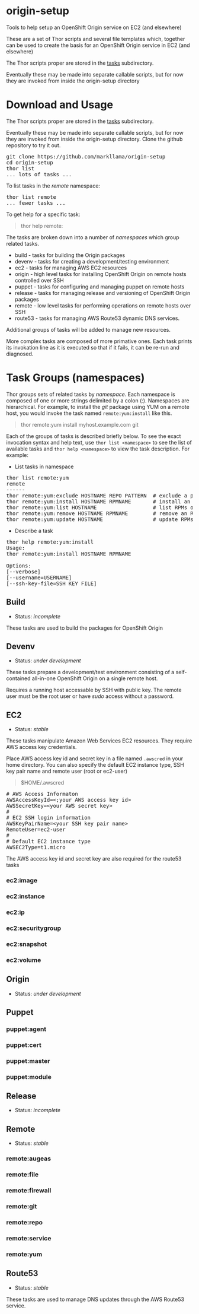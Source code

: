 # origin-setup

Tools to help setup an OpenShift Origin service on EC2 (and elsewhere)

These are a set of Thor scripts and several file templates which,
together can be used to create the basis for an OpenShift Origin
service in EC2 (and elsewhere)

The Thor scripts proper are stored in the [tasks](tasks) subdirectory.

Eventually these may be made into separate callable scripts, but for now they are invoked from
inside the origin-setup directory

# Download and Usage

The Thor scripts proper are stored in the [tasks](tasks) subdirectory.

Eventually these may be made into separate callable scripts, but for now they are invoked from
inside the origin-setup directory.  Clone the github repository to try it out.

<pre>
git clone https://github.com/markllama/origin-setup
cd origin-setup
thor list
... lots of tasks ...
</pre>

To list tasks in the _remote_ namespace:

<pre>
thor list remote
... fewer tasks ...
</pre>

To get help for a specific task:

> thor help remote:

The tasks are broken down into a number of _namespaces_ which group related tasks.

* build - tasks for building the Origin packages
* devenv - tasks for creating a development/testing environment
* ec2 - tasks for managing AWS EC2 resources
* origin - high level tasks for installing OpenShift Origin on remote hosts controlled over SSH
* puppet - tasks for configuring and managing puppet on remote hosts
* release - tasks for managing release and versioning of OpenShift Origin packages
* remote - low level tasks for performing operations on remote hosts over SSH
* route53 - tasks for managing AWS Route53 dynamic DNS services.

Additional groups of tasks will be added to manage new resources.

More complex tasks are composed of more primative ones. Each task prints its invokation line as
it is executed so that if it fails, it can be re-run and diagnosed.

# Task Groups (namespaces)

Thor groups sets of related tasks by _namespace_.  Each namespace is
composed of one or more strings delimited by a colon (:).  Namespaces
are hierarchical.  For example, to install the _git_ package using YUM on a
remote host, you would invoke the task named `remote:yum:install` like
this.

> thor remote:yum install myhost.example.com git

Each of the groups of tasks is described briefly below.  To see the
exact invocation syntax and help text, use `thor list <namespace>` to
see the list of available tasks and `thor help <namespace>` to view
the task description. For example: 

* List tasks in namespace

<pre>
thor list remote:yum
remote
------
thor remote:yum:exclude HOSTNAME REPO PATTERN  # exclude a package pattern fr...
thor remote:yum:install HOSTNAME RPMNAME       # install an RPM on the remote...
thor remote:yum:list HOSTNAME                  # list RPMs on the remote system
thor remote:yum:remove HOSTNAME RPMNAME        # remove an RPM on the remote ...
thor remote:yum:update HOSTNAME                # update RPMs on the remote sy...
</pre>

* Describe a task

<pre>
thor help remote:yum:install
Usage:
thor remote:yum:install HOSTNAME RPMNAME

Options:
[--verbose]                    
[--username=USERNAME]          
[--ssh-key-file=SSH_KEY_FILE]  
</pre>

## Build

* Status: *incomplete*

These tasks are used to build the packages for OpenShift Origin

## Devenv

* Status: *under development*

These tasks prepare a development/test environment consisting of a
self-contained all-in-one OpenShift Origin on a single remote host.

Requires a running host accessable by SSH with public key.  The remote
user must be the root user or have _sudo_ access without a password.

## EC2

* Status: *stable*

These tasks manipulate Amazon Web Services EC2 resources.  They
require AWS access key credentials.

Place AWS access key id and secret key in a file named `.awscred` in
your home directory.  You can also specify the default EC2 instance
type, SSH key pair name and remote user (root or ec2-user)

> $HOME/.awscred

<pre>
# AWS Access Informaton
AWSAccessKeyId=&lt;;your AWS access key id&gt;
AWSSecretKey=&lt;your AWS secret key&gt;
#
# EC2 SSH login information
AWSKeyPairName=&lt;your SSH key pair name&gt;
RemoteUser=ec2-user
#
# Default EC2 instance type
AWSEC2Type=t1.micro
</pre>

The AWS access key id and secret key are also required for the route53
tasks

### ec2:image

### ec2:instance

### ec2:ip

### ec2:securitygroup

### ec2:snapshot

### ec2:volume

## Origin

* Status: *under development*


## Puppet

### puppet:agent

### puppet:cert

### puppet:master

### puppet:module

## Release

* Status: *incomplete*

## Remote

* Status: *stable*

### remote:augeas

### remote:file

### remote:firewall

### remote:git

### remote:repo

### remote:service

### remote:yum

## Route53

* Status: *stable*

These tasks are used to manage DNS updates through the AWS Route53
service.

